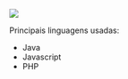 

![](https://media.giphy.com/media/Zg7clvqHE3CdW/source.gif)

Principais linguagens usadas:

- Java
- Javascript
- PHP
